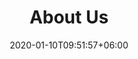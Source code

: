 ---
title: "About Us"
watermark: "About Us"
date: 2020-01-10T09:51:57+06:00
#shortDescription: "Cupidatat non proident sunt culpa qui officia deserunt mollit <br> anim idest laborum sed ut perspiciatis."
# bgImage: "images/background/about.png"
description : "about wittylytics"
---